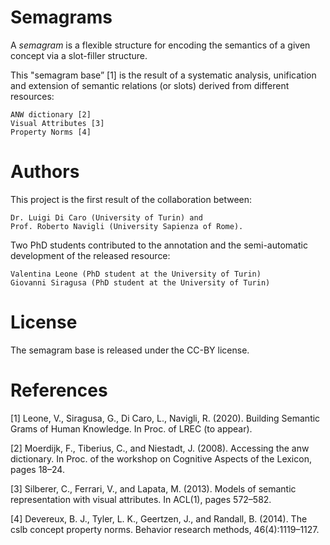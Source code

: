 # Semagrams

A *semagram* is a flexible structure for encoding the semantics of a given concept via a slot-filler structure.

This "semagram base” [1] is the result of a systematic analysis, unification and extension of semantic relations (or slots) derived from different resources:

    ANW dictionary [2]
    Visual Attributes [3]
    Property Norms [4]


# Authors
This project is the first result of the collaboration between:

    Dr. Luigi Di Caro (University of Turin) and
    Prof. Roberto Navigli (University Sapienza of Rome). 

Two PhD students contributed to the annotation and the semi-automatic development of the released resource:

    Valentina Leone (PhD student at the University of Turin)
    Giovanni Siragusa (PhD student at the University of Turin)


# License
The semagram base is released under the CC-BY license.

# References
[1] Leone, V., Siragusa, G., Di Caro, L., Navigli, R. (2020). Building Semantic Grams of Human Knowledge. In Proc. of LREC (to appear).

[2] Moerdijk, F., Tiberius, C., and Niestadt, J. (2008). Accessing
the anw dictionary. In Proc. of the workshop on Cognitive
Aspects of the Lexicon, pages 18–24.

[3] Silberer, C., Ferrari, V., and Lapata, M. (2013). Models of semantic representation with visual attributes. In ACL(1), pages 572–582.

[4] Devereux, B. J., Tyler, L. K., Geertzen, J., and Randall, B. (2014). The cslb concept property norms. Behavior research methods, 46(4):1119–1127.
